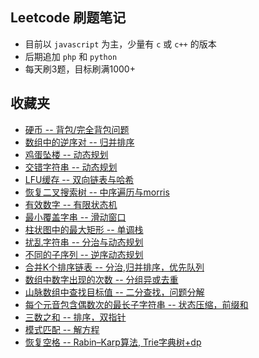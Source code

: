 ## Leetcode 刷题笔记
+ 目前以 `javascript` 为主，少量有 `c` 或 `c++` 的版本
+ 后期追加 `php` 和 `python`
+ 每天刷3题，目标刷满1000+

## 收藏夹
+ [硬币 -- 背包\/完全背包问题](./1401-1500/N-1481/)
+ [数组中的逆序对 -- 归并排序](./1501-1600/D-1591/)
+ [鸡蛋坠楼 -- 动态规划](./801-900/D-887/)
+ [交错字符串 -- 动态规划](./1-100/D-97/)
+ [LFU缓存 -- 双向链表与哈希](./401-500/D-460/)
+ [恢复二叉搜索树 -- 中序遍历与morris](./1-100/D-99/)
+ [有效数字 -- 有限状态机](./1-100/D-65/)
+ [最小覆盖字串 -- 滑动窗口](./1-100/D-76/)
+ [柱状图中的最大矩形 -- 单调栈](./1-100/D-84/)
+ [扰乱字符串 -- 分治与动态规划](./1-100/D-87/)
+ [不同的子序列 -- 逆序动态规划](./101-200/D-115/)
+ [合并K个排序链表 -- 分治,归并排序，优先队列](./1-100/D-23/)
+ [数组中数字出现的次数 -- 分组异或去重](./1601-1700/N-1608/)
+ [山脉数组中查找目标值 -- 二分查找，问题分解](./1001-1100/D-1095/)
+ [每个元音包含偶数次的最长子字符串 -- 状态压缩，前缀和](./1301-1400/N-1371/)
+ [三数之和 -- 排序，双指针](./1-100/N-15/)
+ [模式匹配 -- 解方程](./1601-1700/N-1658/)
+ [恢复空格 -- Rabin–Karp算法, Trie字典树+dp](./1601-1700/N-1690/)

